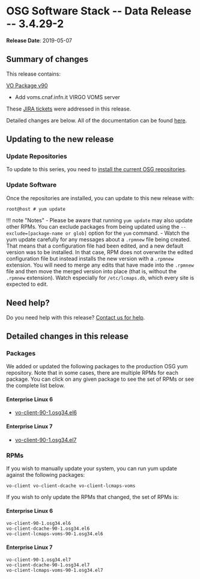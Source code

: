 OSG Software Stack -- Data Release -- 3.4.29-2
==============================================

**Release Date**: 2019-05-07

Summary of changes
------------------

This release contains:

[VO Package v90](https://github.com/opensciencegrid/osg-vo-config/releases/tag/release-90)

-   Add voms.cnaf.infn.it VIRGO VOMS server

These [JIRA tickets](https://jira.opensciencegrid.org/issues/?jql=project%20%3D%20SOFTWARE%20AND%20fixVersion%20%3D%203.4.29-2%20ORDER%20BY%20priority%20DESC%2C%20key%20DESC) were addressed in this release.

Detailed changes are below. All of the documentation can be found [here](/index.md).

Updating to the new release
---------------------------

### Update Repositories

To update to this series, you need to [install the current OSG repositories](/common/yum#install-osg-repositories).

### Update Software

Once the repositories are installed, you can update to this new release with:

``` console
root@host # yum update
```

!!! note "Notes"
    -   Please be aware that running `yum update` may also update other RPMs. You can exclude packages from being updated using the `--exclude=[package-name or glob]` option for the `yum` command.
    -   Watch the yum update carefully for any messages about a `.rpmnew` file being created. That means that a configuration file had been edited, and a new default version was to be installed. In that case, RPM does not overwrite the edited configuration file but instead installs the new version with a `.rpmnew` extension. You will need to merge any edits that have made into the `.rpmnew` file and then move the merged version into place (that is, without the `.rpmnew` extension). Watch especially for `/etc/lcmaps.db`, which every site is expected to edit.

Need help?
----------

Do you need help with this release? [Contact us for help](/common/help).

Detailed changes in this release
--------------------------------

### Packages

We added or updated the following packages to the production OSG yum repository. Note that in some cases, there are multiple RPMs for each package. You can click on any given package to see the set of RPMs or see the complete list below.

#### Enterprise Linux 6

-   [vo-client-90-1.osg34.el6](https://koji.chtc.wisc.edu/koji/search?match=glob&type=build&terms=vo-client-90-1.osg34.el6)

#### Enterprise Linux 7

-   [vo-client-90-1.osg34.el7](https://koji.chtc.wisc.edu/koji/search?match=glob&type=build&terms=vo-client-90-1.osg34.el7)

### RPMs

If you wish to manually update your system, you can run yum update against the following packages:

    vo-client vo-client-dcache vo-client-lcmaps-voms

If you wish to only update the RPMs that changed, the set of RPMs is:

#### Enterprise Linux 6

``` file
vo-client-90-1.osg34.el6
vo-client-dcache-90-1.osg34.el6
vo-client-lcmaps-voms-90-1.osg34.el6
```

#### Enterprise Linux 7

``` file
vo-client-90-1.osg34.el7
vo-client-dcache-90-1.osg34.el7
vo-client-lcmaps-voms-90-1.osg34.el7
```
